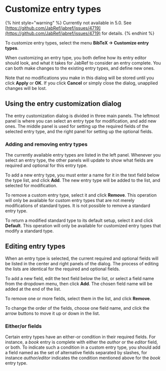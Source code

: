 # Customize entry types

{% hint style="warning" %}
Currently not available in 5.0. See [https://github.com/JabRef/jabref/issues/4719](https://github.com/JabRef/jabref/issues/4719) for details.
{% endhint %}

To customize entry types, select the menu **BibTeX → Customize entry types**.

When customizing an entry type, you both define how its entry editor should look, and what it takes for JabRef to consider an entry complete. You can both make changes to the existing entry types, and define new ones.

Note that no modifications you make in this dialog will be stored until you click **Apply** or **OK**. If you click **Cancel** or simply close the dialog, unapplied changes will be lost.

## Using the entry customization dialog

The entry customization dialog is divided in three main panels. The leftmost panel is where you can select an entry type for modification, and add new ones. The middle panel is used for setting up the required fields of the selected entry type, and the right panel for setting up the optional fields.

### Adding and removing entry types

The currently available entry types are listed in the left panel. Whenever you select an entry type, the other panels will update to show what fields are required and optional for this entry type.

To add a new entry type, you must enter a name for it in the text field below the type list, and click **Add**. The new entry type will be added to the list, and selected for modification.

To remove a custom entry type, select it and click **Remove**. This operation will only be available for custom entry types that are not merely modifications of standard types. It is not possible to remove a standard entry type.

To return a modified standard type to its default setup, select it and click **Default**. This operation will only be available for customized entry types that modify a standard type.

## Editing entry types

When an entry type is selected, the current required and optional fields will be listed in the center and right panels of the dialog. The process of editing the lists are identical for the required and optional fields.

To add a new field, edit the text field below the list, or select a field name from the dropdown menu, then click **Add**. The chosen field name will be added at the end of the list.

To remove one or more fields, select them in the list, and click **Remove**.

To change the order of the fields, choose one field name, and click the arrow buttons to move it up or down in the list.

### Either/or fields

Certain entry types have an either-or condition in their required fields. For instance, a _book_ entry is complete with either the _author_ or the _editor_ field, or both. To indicate such a condition in a custom entry type, you should add a field named as the set of alternative fields separated by slashes, for instance _author/editor_ indicates the condition mentioned above for the _book_ entry type.

